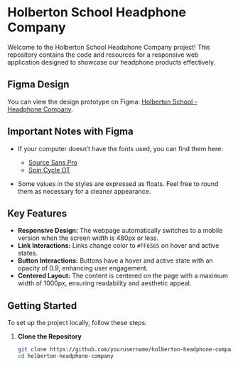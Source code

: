 # Holberton School Headphone Company

Welcome to the Holberton School Headphone Company project! This repository contains the code and resources for a responsive web application designed to showcase our headphone products effectively.

## Figma Design

You can view the design prototype on Figma: [Holberton School - Headphone Company](https://www.figma.com/file/TwFqqWGYvNYvxZxhdWXv4H/Holberton-School---Headphone-company).

## Important Notes with Figma

- If your computer doesn’t have the fonts used, you can find them here:
  - [Source Sans Pro](https://fonts.google.com/specimen/Source+Sans+Pro)
  - [Spin Cycle OT](https://www.fonts.com/font/typodermic-fonts/spin-cycle)

- Some values in the styles are expressed as floats. Feel free to round them as necessary for a cleaner appearance.

## Key Features

- **Responsive Design:** The webpage automatically switches to a mobile version when the screen width is 480px or less.
- **Link Interactions:** Links change color to `#FF6565` on hover and active states.
- **Button Interactions:** Buttons have a hover and active state with an opacity of 0.9, enhancing user engagement.
- **Centered Layout:** The content is centered on the page with a maximum width of 1000px, ensuring readability and aesthetic appeal.

## Getting Started

To set up the project locally, follow these steps:

1. **Clone the Repository**
   ```bash
   git clone https://github.com/yourusername/holberton-headphone-company.git
   cd holberton-headphone-company
